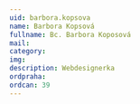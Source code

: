 ```yaml
---
uid: barbora.kopsova
name: Barbora Kopsová
fullname: Bc. Barbora Koposová
mail: 
category: 
img: 
description: Webdesignerka
ordpraha: 
ordcan: 39
---
```




